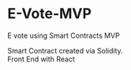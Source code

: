 # E-Vote-MVP
E vote using Smart Contracts MVP

Smart Contract created via Solidity.
<br>
Front End with React
